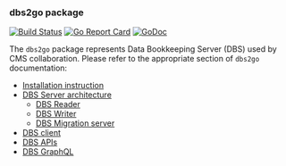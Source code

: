 ### dbs2go package

[![Build Status](https://travis-ci.org/vkuznet/dbs2go.svg?branch=master)](https://travis-ci.org/vkuznet/dbs2go)
[![Go Report Card](https://goreportcard.com/badge/github.com/vkuznet/dbs2go)](https://goreportcard.com/report/github.com/vkuznet/dbs2go)
[![GoDoc](https://godoc.org/github.com/vkuznet/dbs2go?status.svg)](https://godoc.org/github.com/vkuznet/dbs2go)

The `dbs2go` package represents Data Bookkeeping Server (DBS) used
by CMS collaboration. Please refer to the appropriate section of `dbs2go`
documentation:

- [Installation instruction](docs/Installation.md)
- [DBS Server architecture](docs/DBSServer.md)
  - [DBS Reader](docs/DBSReader.md)
  - [DBS Writer](docs/DBSWriter.md)
  - [DBS Migration server](docs/MigrationServer.md)
- [DBS client](docs/Client.md)
- [DBS APIs](docs/apis.md)
- [DBS GraphQL](graphql/README.md)
